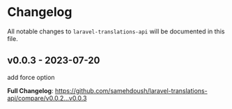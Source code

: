# Changelog

All notable changes to `laravel-translations-api` will be documented in this file.

## v0.0.3 - 2023-07-20

add force option

**Full Changelog**: https://github.com/samehdoush/laravel-translations-api/compare/v0.0.2...v0.0.3
